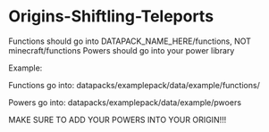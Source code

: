 # Origins-Shiftling-Teleports

Functions should go into DATAPACK_NAME_HERE/functions, NOT minecraft/functions
Powers should go into your power library


Example:

Functions go into:
datapacks/examplepack/data/example/functions/

Powers go into:
datapacks/examplepack/data/example/pwoers


MAKE SURE TO ADD YOUR POWERS INTO YOUR ORIGIN!!!
